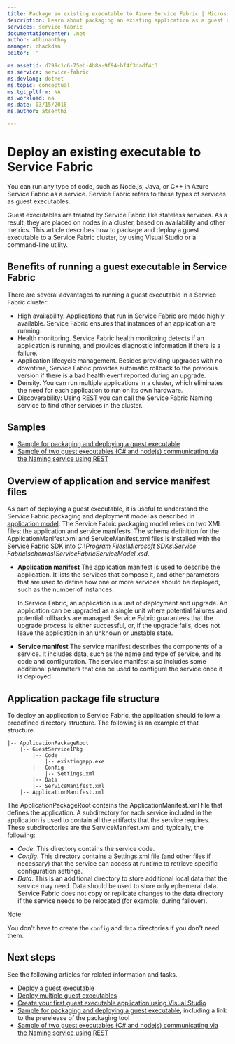 ```yaml
---
title: Package an existing executable to Azure Service Fabric | Microsoft Docs
description: Learn about packaging an existing application as a guest executable, so it can be deployed to a Service Fabric cluster.
services: service-fabric
documentationcenter: .net
author: athinanthny
manager: chackdan
editor: ''

ms.assetid: d799c1c6-75eb-4b8a-9f94-bf4f3dadf4c3
ms.service: service-fabric
ms.devlang: dotnet
ms.topic: conceptual
ms.tgt_pltfrm: NA
ms.workload: na
ms.date: 03/15/2018
ms.author: atsenthi

---
```

# Deploy an existing executable to Service Fabric
You can run any type of code, such as Node.js, Java, or C++ in Azure Service Fabric as a service. Service Fabric refers to these types of services as guest executables.

Guest executables are treated by Service Fabric like stateless services. As a result, they are placed on nodes in a cluster, based on availability and other metrics. This article describes how to package and deploy a guest executable to a Service Fabric cluster, by using Visual Studio or a command-line utility.

## Benefits of running a guest executable in Service Fabric
There are several advantages to running a guest executable in a Service Fabric cluster:

* High availability. Applications that run in Service Fabric are made highly available. Service Fabric ensures that instances of an application are running.
* Health monitoring. Service Fabric health monitoring detects if an application is running, and provides diagnostic information if there is a failure.   
* Application lifecycle management. Besides providing upgrades with no downtime, Service Fabric provides automatic rollback to the previous version if there is a bad health event reported during an upgrade.    
* Density. You can run multiple applications in a cluster, which eliminates the need for each application to run on its own hardware.
* Discoverability: Using REST you can call the Service Fabric Naming service to find other services in the cluster. 

## Samples
* [Sample for packaging and deploying a guest executable](https://github.com/Azure-Samples/service-fabric-dotnet-getting-started)
* [Sample of two guest executables (C# and nodejs) communicating via the Naming service using REST](https://github.com/Azure-Samples/service-fabric-dotnet-containers)

## Overview of application and service manifest files
As part of deploying a guest executable, it is useful to understand the Service Fabric packaging and deployment model as described in [application model](service-fabric-application-model.md). The Service Fabric packaging model relies on two XML files: the application and service manifests. The schema definition for the ApplicationManifest.xml and ServiceManifest.xml files is installed with the Service Fabric SDK into *C:\Program Files\Microsoft SDKs\Service Fabric\schemas\ServiceFabricServiceModel.xsd*.

* **Application manifest**
  The application manifest is used to describe the application. It lists the services that compose it, and other parameters that are used to define how one or more services should be deployed, such as the number of instances.

  In Service Fabric, an application is a unit of deployment and upgrade. An application can be upgraded as a single unit where potential failures and potential rollbacks are managed. Service Fabric guarantees that the upgrade process is either successful, or, if the upgrade fails, does not leave the application in an unknown or unstable state.
* **Service manifest**
  The service manifest describes the components of a service. It includes data, such as the name and type of service, and its code and configuration. The service manifest also includes some additional parameters that can be used to configure the service once it is deployed.

## Application package file structure
To deploy an application to Service Fabric, the application should follow a predefined directory structure. The following is an example of that structure.

```
|-- ApplicationPackageRoot
    |-- GuestService1Pkg
        |-- Code
            |-- existingapp.exe
        |-- Config
            |-- Settings.xml
        |-- Data
        |-- ServiceManifest.xml
    |-- ApplicationManifest.xml
```

The ApplicationPackageRoot contains the ApplicationManifest.xml file that defines the application. A subdirectory for each service included in the application is used to contain all the artifacts that the service requires. These subdirectories are the ServiceManifest.xml and, typically, the following:

* *Code*. This directory contains the service code.
* *Config*. This directory contains a Settings.xml file (and other files if necessary) that the service can access at runtime to retrieve specific configuration settings.
* *Data*. This is an additional directory to store additional local data that the service may need. Data should be used to store only ephemeral data. Service Fabric does not copy or replicate changes to the data directory if the service needs to be relocated (for example, during failover).

> [!NOTE]
> You don't have to create the `config` and `data` directories if you don't need them.
>
>

## Next steps
See the following articles for related information and tasks.
* [Deploy a guest executable](service-fabric-deploy-existing-app.md)
* [Deploy multiple guest executables](service-fabric-deploy-multiple-apps.md)
* [Create your first guest executable application using Visual Studio](quickstart-guest-app.md)
* [Sample for packaging and deploying a guest executable](https://github.com/Azure-Samples/service-fabric-dotnet-getting-started), including a link to the prerelease of the packaging tool
* [Sample of two guest executables (C# and nodejs) communicating via the Naming service using REST](https://github.com/Azure-Samples/service-fabric-containers)

